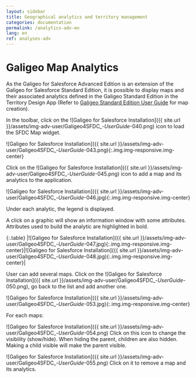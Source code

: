 ```yaml
---
layout: sidebar
title: Geographical analytics and territory management
categories: documentation
permalink: /analytics-adv-en
lang: en
ref: analyses-adv
---
```


# Galigeo Map Analytics

As the Galigeo for Salesforce Advanced Edition is an extension of the Galigeo for Salesforce Standard Edition, it is possible to display maps and their associated analytics defined in the Galigeo Standard Edition in the Territory Design App (Refer to [Galigeo Standard Edition User Guide](/create-map-en) for map creation).

In the toolbar, click on the ![Galigeo for Salesforce Installation]({{ site.url }}/assets/img-adv-user/Galigeo4SFDC_-_UserGuide_-040.png) icon to load the SFDC Map widget.

![Galigeo for Salesforce Installation]({{ site.url }}/assets/img-adv-user/Galigeo4SFDC_-_UserGuide_-043.png){:.img.img-responsive.img-center}

Click on the ![Galigeo for Salesforce Installation]({{ site.url }}/assets/img-adv-user/Galigeo4SFDC_-_UserGuide_-045.png) icon to add a map and its analytics to the application.

![Galigeo for Salesforce Installation]({{ site.url }}/assets/img-adv-user/Galigeo4SFDC_-_UserGuide_-046.jpg){:.img.img-responsive.img-center}

Under each analytic, the legend is displayed.

A click on a graphic will show an information window with some attributes. Attributes used to build the analytic are highlighted in bold.

{:.table}
|![Galigeo for Salesforce Installation]({{ site.url }}/assets/img-adv-user/Galigeo4SFDC_-_UserGuide_-047.jpg){:.img.img-responsive.img-center}|![Galigeo for Salesforce Installation]({{ site.url }}/assets/img-adv-user/Galigeo4SFDC_-_UserGuide_-048.jpg){:.img.img-responsive.img-center}|

User can add several maps. Click on the ![Galigeo for Salesforce Installation]({{ site.url }}/assets/img-adv-user/Galigeo4SFDC_-_UserGuide_-050.png), go back to the list and add another one.

![Galigeo for Salesforce Installation]({{ site.url }}/assets/img-adv-user/Galigeo4SFDC_-_UserGuide_-053.jpg){:.img.img-responsive.img-center}

For each maps:

![Galigeo for Salesforce Installation]({{ site.url }}/assets/img-adv-user/Galigeo4SFDC_-_UserGuide_-054.png) Click on this icon to change the visibility (show/hide). When hiding the parent, children are also hidden. Making a child visible will make the parent visible.

![Galigeo for Salesforce Installation]({{ site.url }}/assets/img-adv-user/Galigeo4SFDC_-_UserGuide_-055.png) Click on it to remove a map and its analytics.